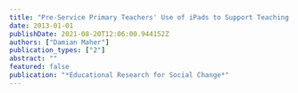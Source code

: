 ```yaml
---
title: "Pre-Service Primary Teachers' Use of iPads to Support Teaching: Implications for Teacher Education"
date: 2013-01-01
publishDate: 2021-08-20T12:06:00.944152Z
authors: ["Damian Maher"]
publication_types: ["2"]
abstract: ""
featured: false
publication: "*Educational Research for Social Change*"
---
```


